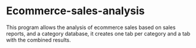 # Ecommerce-sales-analysis
This program allows the analysis of ecommerce sales based on sales reports, and a category database, it creates one tab per category and a tab with the combined results. 
